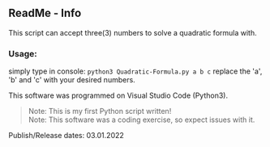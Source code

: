 ## ReadMe - Info

This script can accept three(3) numbers to solve a quadratic formula with.


### Usage:
  simply type in console: ```python3 Quadratic-Formula.py a b c```
  replace the 'a', 'b' and 'c' with your desired numbers.


This software was programmed on Visual Studio Code (Python3).
> Note: This is my first Python script written!  
> Note: This software was a coding exercise, so expect issues with it.



Publish/Release dates: 03.01.2022
